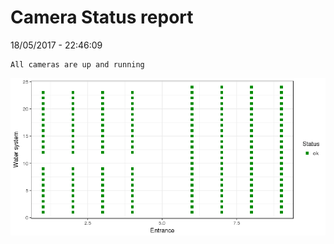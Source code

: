 Camera Status report
================
18/05/2017 - 22:46:09

    All cameras are up and running

![](camreport_files/figure-markdown_github/unnamed-chunk-2-1.png)
